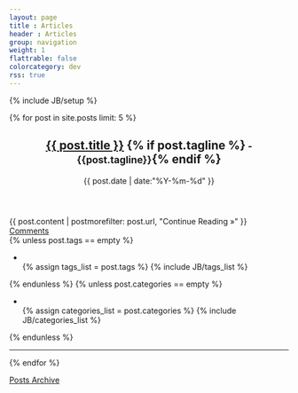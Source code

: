 ```yaml
---
layout: page
title : Articles
header : Articles
group: navigation
weight: 1
flattrable: false
colorcategory: dev
rss: true
---
```

{% include JB/setup %}

{% for post in site.posts limit: 5 %}

<article class="post post-list">
	<header>
		<div class="row-fluid">
			<div class="span9 post-title">
				<h1>
					<a title="Permalink to {{ post.title }}" href="{{post.url}}/">{{ post.title }}</a>
					{% if post.tagline %}<small> - {{post.tagline}}</small>{% endif %}
				</h1>
			</div>
			<div class="span2 offset1 post-title">
				<div class="date">
					<i class="icon-time"> </i>
					{{ post.date | date:"%Y-%m-%d" }}
				</div>
			</div>
		</div>
	</header>
	<div class="row-fluid">
		<div class="span9 post-wrapper">
			<div class="post-content">
				{{ post.content | postmorefilter: post.url, "Continue Reading &raquo;" }}
			</div>
		</div>
		<div class="span2 offset1 post-wrapper post-sidebar">			
			<div class="comments-heading">
				<i class="icon-comments"> </i>
				<a href="{{ post.url }}/#disqus_thread">Comments</a>
			</div>
			<div class="meta-info">
				{% unless post.tags == empty %}
				<div>
					<ul class="tag_box inline valign-middle">
						<li><i class="icon-tags valign-middle float-left"> </i></li>
						{% assign tags_list = post.tags %}
						{% include JB/tags_list %}
					</ul>
				</div>
				{% endunless %}
				{% unless post.categories == empty %}
				<div>
					<ul class="tag_box inline valign-middle">
					<li><i class="icon-folder-open valign-middle float-left"> </i></li>
						{% assign categories_list = post.categories %}
						{% include JB/categories_list %}
					</ul>
				</div>
				{% endunless %}
			</div>
			<div class="flattr-div">
				<a class="FlattrButton" 
					href="http://remyg.fr{{ page.url }}" 
					title="{{ page.title }}" 
					rel="flattr;tags:blog;"> </a>
			</div>
		</div>
	</div>
	<div class="row-fluid">
		<div class="span12">
			<hr/>
		</div>
	</div>
</article>

{% endfor %}

<p>
<a href="{{ site.JB.archive_path }}">Posts Archive</a>
</p>